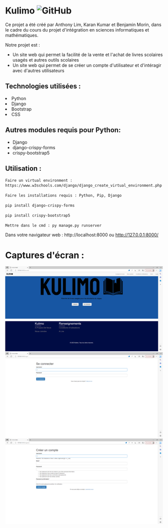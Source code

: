 # Kulimo <img alt="GitHub" src="https://img.shields.io/github/license/smahesh29/Django-WebApp">

Ce projet a été créé par Anthony Lim, Karan Kumar et Benjamin Morin, dans le cadre du cours du projet d'intégration en sciences informatiques et mathématiques.

Notre projet est : 
- Un site web qui permet la facilité de la vente et l'achat de livres scolaires usagés et autres outils scolaires 
- Un site web qui permet de se créer un compte d'utilisateur et d'intéragir avec d'autres utilisateurs

<h2>Technologies utilisées :</h2>
    <li>Python</li>
    <li>Django</li>
    <li>Bootstrap</li>
    <li>CSS</li>

<h2>Autres modules requis pour Python:</h2>
<ul>
    <li>Django</li>
    <li>django-crispy-forms</li>
    <li>crispy-bootstrap5</li>
</ul>

<h2>Utilisation :</h2>

    Faire un virtual environment : https://www.w3schools.com/django/django_create_virtual_environment.php

    Faire les installations requis : Python, Pip, Django

    pip install django-crispy-forms

    pip install crispy-bootstrap5 

    Mettre dans le cmd : py manage.py runserver
    
   Dans votre navigateur web : http://localhost:8000 ou http://127.0.0.1:8000/

# Captures d'écran :

![Alt image](.\Read\images\Capture1.PNG)
![Alt text](Read\images\Capture2.PNG)
![Alt text](Read\images\Capture3.PNG)








